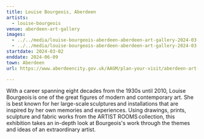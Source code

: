 ```yaml
---
title: Louise Bourgeois, Aberdeen
artists:
  - louise-bourgeois
venue: aberdeen-art-gallery
images:
  - ../../media/louise-bourgeois-aberdeen-aberdeen-art-gallery-2024-03-02-0.webp
  - ../../media/louise-bourgeois-aberdeen-aberdeen-art-gallery-2024-03-02-1.webp
startdate: 2024-03-02
enddate: 2024-06-09
town: Aberdeen
url: https://www.aberdeencity.gov.uk/AAGM/plan-your-visit/aberdeen-art-gallery

---
```


With a career spanning eight decades from the 1930s until 2010, Louise Bourgeois is one of the great figures of modern and contemporary art. She is best known for her large-scale sculptures and installations that are inspired by her own memories and experiences. Using drawings, prints, sculpture and fabric works from the ARTIST ROOMS collection, this exhibition takes an in-depth look at Bourgeois's work through the themes and ideas of an extraordinary artist.

